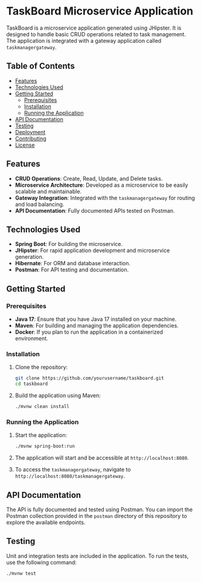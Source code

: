 # TaskBoard Microservice Application

TaskBoard is a microservice application generated using JHipster. It is designed to handle basic CRUD operations related to task management. The application is integrated with a gateway application called `taskmanagergateway`.

## Table of Contents

- [Features](#features)
- [Technologies Used](#technologies-used)
- [Getting Started](#getting-started)
    - [Prerequisites](#prerequisites)
    - [Installation](#installation)
    - [Running the Application](#running-the-application)
- [API Documentation](#api-documentation)
- [Testing](#testing)
- [Deployment](#deployment)
- [Contributing](#contributing)
- [License](#license)

## Features

- **CRUD Operations**: Create, Read, Update, and Delete tasks.
- **Microservice Architecture**: Developed as a microservice to be easily scalable and maintainable.
- **Gateway Integration**: Integrated with the `taskmanagergateway` for routing and load balancing.
- **API Documentation**: Fully documented APIs tested on Postman.

## Technologies Used

- **Spring Boot**: For building the microservice.
- **JHipster**: For rapid application development and microservice generation.
- **Hibernate**: For ORM and database interaction.
- **Postman**: For API testing and documentation.

## Getting Started

### Prerequisites

- **Java 17**: Ensure that you have Java 17 installed on your machine.
- **Maven**: For building and managing the application dependencies.
- **Docker**: If you plan to run the application in a containerized environment.

### Installation

1. Clone the repository:
    ```bash
    git clone https://github.com/yourusername/taskboard.git
    cd taskboard
    ```

2. Build the application using Maven:
    ```bash
    ./mvnw clean install
    ```

### Running the Application

1. Start the application:
    ```bash
    ./mvnw spring-boot:run
    ```

2. The application will start and be accessible at `http://localhost:8080`.

3. To access the `taskmanagergateway`, navigate to `http://localhost:8080/taskmanagergateway`.

## API Documentation

The API is fully documented and tested using Postman. You can import the Postman collection provided in the `postman` directory of this repository to explore the available endpoints.

## Testing

Unit and integration tests are included in the application. To run the tests, use the following command:

```bash
./mvnw test

